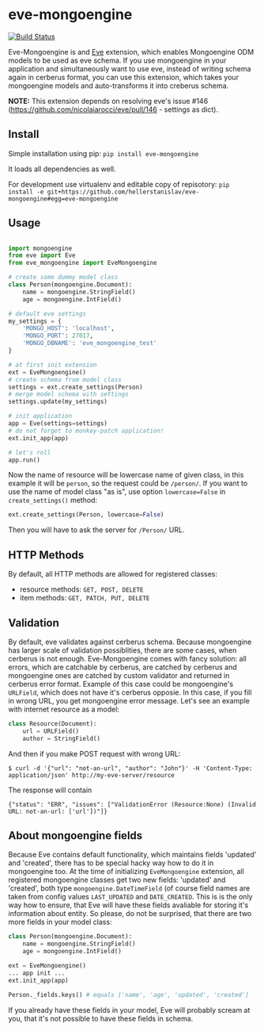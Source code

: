 eve-mongoengine
===============

[![Build Status](https://travis-ci.org/hellerstanislav/eve-mongoengine.png)](https://travis-ci.org/hellerstanislav/eve-mongoengine/)

Eve-Mongoengine is and [Eve](https://github.com/nicolaiarocci/eve/) extension, which
enables Mongoengine ODM models to be used as eve schema. If you use mongoengine
in your application and simultaneously want to use eve, instead of writing schema
again in cerberus format, you can use this extension, which takes your mongoengine
models and auto-transforms it into creberus schema.

**NOTE:** This extension depends on resolving eve's issue #146 (https://github.com/nicolaiarocci/eve/pull/146 - settings as dict).

Install
-------
Simple installation using pip:
`pip install eve-mongoengine`

It loads all dependencies as well.

For development use virtualenv and editable copy of repisotory:
`pip install -e git+https://github.com/hellerstanislav/eve-mongoengine#egg=eve-mongoengine`

Usage
-----
```python

import mongoengine
from eve import Eve
from eve_mongoengine import EveMongoengine

# create some dummy model class
class Person(mongoengine.Document):
    name = mongoengine.StringField()
    age = mongoengine.IntField()

# default eve settings
my_settings = {
    'MONGO_HOST': 'localhost',
    'MONGO_PORT': 27017,
    'MONGO_DBNAME': 'eve_mongoengine_test'
}

# at first init extension
ext = EveMongoengine()
# create schema from model class
settings = ext.create_settings(Person)
# merge model schema with settings
settings.update(my_settings)

# init application
app = Eve(settings=settings)
# do not forget to monkey-patch application!
ext.init_app(app)

# let's roll
app.run()
```
Now the name of resource will be lowercase name of given class, in this example it will be
`person`, so the request could be `/person/`. If you want to use the name of model class
"as is", use option `lowercase=False` in `create_settings()` method:
```python
ext.create_settings(Person, lowercase=False)
```
Then you will have to ask the server for `/Person/` URL.

HTTP Methods
------------
By default, all HTTP methods are allowed for registered classes:
* resource methods: `GET, POST, DELETE`
* item methods: `GET, PATCH, PUT, DELETE`


Validation
----------
By default, eve validates against cerberus schema. Because mongoengine has larger scale
of validation possiblities, there are some cases, when cerberus is not enough. Eve-Mongoengine
comes with fancy solution: all errors, which are catchable by cerberus, are catched by cerberus
and mongoengine ones are catched by custom validator and returned in cerberus error format.
Example of this case could be mongoengine's `URLField`, which does not have it's cerberus
opposie. In this case, if you fill in wrong URL, you get mongoengine error message. Let's see
an example with internet resource as a model:
```python
class Resource(Document):
    url = URLField()
    author = StringField()
```
And then if you make POST request with wrong URL:
```
$ curl -d '{"url": "not-an-url", "author": "John"}' -H 'Content-Type: application/json' http://my-eve-server/resource
```
The response will contain
```
{"status": "ERR", "issues": ["ValidationError (Resource:None) (Invalid URL: not-an-url: ['url'])"]}
```


About mongoengine fields
------------------------
Because Eve contains default functionality, which maintains fields 'updated' and 'created',
there has to be special hacky way how to do it in mongoengine too. At the time of initializing
`EveMongoengine` extension, all registered mongoengine classes get two new fields: 'updated'
and 'created', both type `mongoengine.DateTimeField` (of course field names are taken from config
values `LAST_UPDATED` and `DATE_CREATED`. This is is the only way how to ensure, that
Eve will have these fields avaliable for storing it's information about entity.
So please, do not be surprised, that there are two more fields in your model class:
```python
class Person(mongoengine.Document):
    name = mongoengine.StringField()
    age = mongoengine.IntField()

ext = EveMongoengine()
... app init ...
ext.init_app(app)

Person._fields.keys() # equals ['name', 'age', 'updated', 'created']
```
If you already have these fields in your model, Eve will probably scream at you, that it's not
possible to have these fields in schema.
